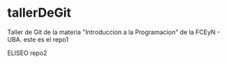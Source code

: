 # tallerDeGit

Taller de Git de la materia "Introduccion a la Programacion" de la FCEyN - UBA.
este es el repo1

ELISEO
repo2 

